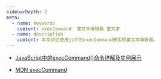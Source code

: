 ```yaml
---
sidebarDepth: 2
meta:
  - name: keywords
    content: execCommand  富文本编辑器 富文本
  - name: description
    content: 本文讲述使用js中的execCommand来实现富文本编辑器。
---
```





- [JavaScript中的execCommand()命令详解及实例展示](https://blog.csdn.net/qq_23313625/article/details/54378434)

- [MDN execCommand](https://developer.mozilla.org/zh-CN/docs/Web/API/Document/execCommand)